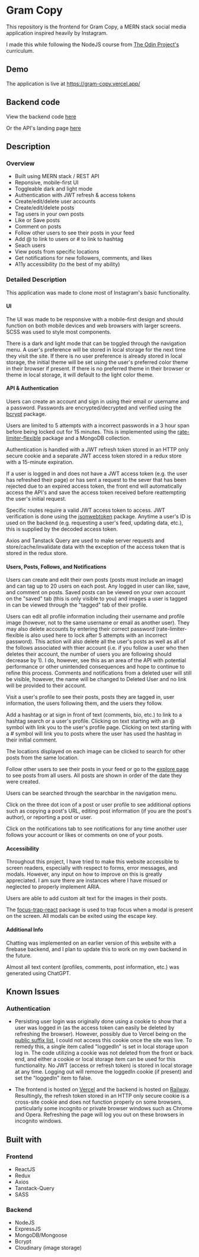 # Gram Copy

This repository is the frontend for Gram Copy, a MERN stack social media application inspired heavily by Instagram.

I made this while following the NodeJS course from [The Odin Project's](https://www.theodinproject.com/) curriculum.

## Demo

The application is live at https://gram-copy.vercel.app/

## Backend code

View the backend code [here](https://github.com/Stillwell-C/gram-copy-api)

Or the API's landing page [here](https://gram-copy-api-production.up.railway.app)

## Description

### Overview

- Built using MERN stack / REST API
- Reponsive, mobile-first UI
- Toggleable dark and light mode
- Authentication with JWT refresh & access tokens
- Create/edit/delete user accounts
- Create/edit/delete posts
- Tag users in your own posts
- Like or Save posts
- Comment on posts
- Follow other users to see their posts in your feed
- Add @ to link to users or # to link to hashtag
- Seach users
- View posts from specific locations
- Get notifications for new followers, comments, and likes
- A11y accessibility (to the best of my ability)

### Detailed Description

This application was made to clone most of Instagram's basic functionality.

#### UI

The UI was made to be responsive with a mobile-first design and should function on both mobile devices and web browsers with larger screens. SCSS was used to style most components.

There is a dark and light mode that can be toggled through the navigation menu. A user's preference will be stored in local storage for the next time they visit the site. If there is no user preference is already stored in local storage, the initial theme will be set using the user's preferred color theme in their browser if present. If there is no preferred theme in their browser or theme in local storage, it will default to the light color theme.

#### API & Authentication

Users can create an account and sign in using their email or username and a password. Passwords are encrypted/decrypted and verified using the [bcrypt](https://www.npmjs.com/package/bcrypt) package.

Users are limited to 5 attempts with a incorrect passwords in a 3 hour span before being locked out for 15 minutes. This is implemented using the [rate-limiter-flexible](https://www.npmjs.com/package/rate-limiter-flexible/v/0.9.2) package and a MongoDB collection.

Authentication is handled with a JWT refresh token stored in an HTTP only secure cookie and a separate JWT access token stored in a redux store with a 15-minute expiration.

If a user is logged in and does not have a JWT access token (e.g. the user has refreshed their page) or has sent a request to the sever that has been rejected due to an expired access token, the front end will automatically access the API's and save the access token received before reattempting the user's initial request.

Specific routes require a valid JWT access token to access. JWT verification is done using the [jsonwebtoken](https://www.npmjs.com/package/jsonwebtoken) package. Anytime a user's ID is used on the backend (e.g. requesting a user's feed, updating data, etc.), this is supplied by the decoded access token.

Axios and Tanstack Query are used to make server requests and store/cache/invalidate data with the exception of the access token that is stored in the redux store.

#### Users, Posts, Follows, and Notifications

Users can create and edit their own posts (posts must include an image) and can tag up to 20 users on each post. Any logged in user can like, save, and comment on posts. Saved posts can be viewed on your own account on the "saved" tab (this is only visible to you) and images a user is tagged in can be viewed through the "tagged" tab of their profile.

Users can edit all profile information including their username and profile image (however, not to the same username or email as another user). They may also delete accounts by entering their correct password (rate-limiter-flexible is also used here to lock after 5 attempts with an incorrect password). This action will also delete all the user's posts as well as all of the follows associated with thier account (i.e. if you follow a user who then deletes their account, the number of users you are following should decrease by 1). I do, however, see this as an area of the API with potential performance or other unintended consequences and hope to continue to refine this process. Comments and notifications from a deleted user will still be visible, however, the name will be changed to Deleted User and no link will be provided to their account.

Visit a user's profile to see their posts, posts they are tagged in, user information, the users following them, and the users they follow.

Add a hashtag or at sign in front of text (comments, bio, etc.) to link to a hashtag search or a user's profile. Clicking on text starting with an @ symbol with link you to the user's profile page. Clicking on text starting with a # symbol will link you to posts where the user has used the hashtag in their initial comment.

The locations displayed on each image can be clicked to search for other posts from the same location.

Follow other users to see their posts in your feed or go to the [explore page](https://gram-copy.vercel.app/explore) to see posts from all users. All posts are shown in order of the date they were created.

Users can be searched through the searchbar in the navigation menu.

Click on the three dot icon of a post or user profile to see additional options such as copying a post's URL, editing post information (if you are the post's author), or reporting a post or user.

Click on the notifications tab to see notifications for any time another user follows your account or likes or comments on one of your posts.

#### Accessibility

Throughout this project, I have tried to make this website accessible to screen readers, especially with respect to forms, error messages, and modals. However, any input on how to improve on this is greatly appreciated. I am sure there are instances where I have misued or neglected to properly implement ARIA.

Users are able to add custom alt text for the images in their posts.

The [focus-trap-react](https://www.npmjs.com/package/focus-trap-react) package is used to trap focus when a modal is present on the screen. All modals can be exited using the escape key.

#### Additional Info

Chatting was implemented on an earlier version of this website with a firebase backend, and I plan to update this to work on my own backend in the future.

Almost all text content (profiles, comments, post information, etc.) was generated using ChatGPT.

## Known Issues

### Authentication

- Persisting user login was originally done using a cookie to show that a user was logged in (as the access token can easily be deleted by refreshing the browser). However, possibly due to Vercel being on the [public suffix list](https://publicsuffix.org/), I could not access this cookie once the site was live. To remedy this, a single item called "loggedIn" is set in local storage upon log in. The code utilizing a cookie was not deleted from the front or back end, and either a cookie or local storage item can be used for this functionality. No JWT (access or refresh token) is stored in local storage at any time. Logging out will remove the loggedIn cookie (if present) and set the "loggedIn" item to false.

- The frontend is hosted on [Vercel](https://vercel.com/) and the backend is hosted on [Railway](https://railway.app/). Resultingly, the refresh token stored in an HTTP only secure cookie is a cross-site cookie and does not function properly on some browsers, particularly some incognito or private browser windows such as Chrome and Opera. Refreshing the page will log you out on these browsers in incognito windows.

## Built with

### Frontend

- ReactJS
- Redux
- Axios
- Tanstack-Query
- SASS

### Backend

- NodeJS
- ExpressJS
- MongoDB/Mongoose
- Bcrypt
- Cloudinary (image storage)
